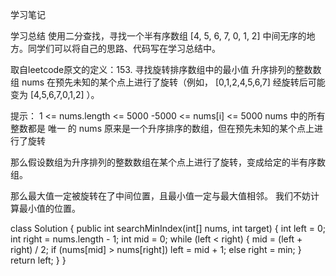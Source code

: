 学习笔记

学习总结
使用二分查找，寻找一个半有序数组 [4, 5, 6, 7, 0, 1, 2] 中间无序的地方。同学们可以将自己的思路、代码写在学习总结中。

取自leetcode原文的定义：153. 寻找旋转排序数组中的最小值
升序排列的整数数组 nums 在预先未知的某个点上进行了旋转（例如， [0,1,2,4,5,6,7] 经旋转后可能变为 [4,5,6,7,0,1,2] ）。

提示：
1 <= nums.length <= 5000
-5000 <= nums[i] <= 5000
nums 中的所有整数都是 唯一 的
nums 原来是一个升序排序的数组，但在预先未知的某个点上进行了旋转




那么假设数组为升序排列的整数数组在某个点上进行了旋转，变成给定的半有序数组。

那么最大值一定被旋转在了中间位置，且最小值一定与最大值相邻。
我们不妨计算最小值的位置。

class Solution {
    public int searchMinIndex(int[] nums, int target) {
        int left = 0;
        int right = nums.length - 1;
        int mid = 0;
        while (left < right) {
            mid = (left + right) / 2;
            if (nums[mid] > nums[right]) left = mid + 1;
            else right = min;
        }
        return left;
    }
}